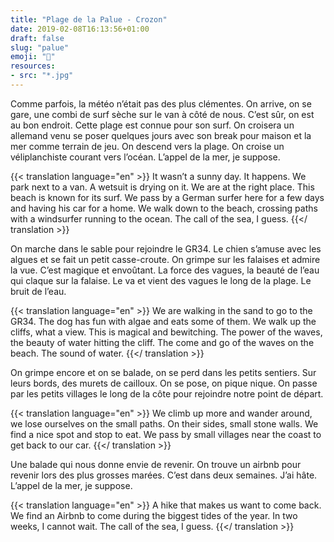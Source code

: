 ```yaml
---
title: "Plage de la Palue - Crozon"
date: 2019-02-08T16:13:56+01:00
draft: false
slug: "palue"
emoji: "🌊"
resources:
- src: "*.jpg"
---
```

Comme parfois, la météo n’était pas des plus clémentes. On arrive, on se gare, une combi de surf sèche sur le van à côté de nous. C’est sûr, on est au bon endroit. Cette plage est connue pour son surf. On croisera un allemand venu se poser quelques jours avec son break pour maison et la mer comme terrain de jeu. On descend vers la plage. On croise un véliplanchiste courant vers l’océan. L’appel de la mer, je suppose.

{{< translation language="en" >}}
It wasn’t a sunny day. It happens. We park next to a van. A wetsuit is drying on it. We are at the right place. This beach is known for its surf. We pass by a German surfer here for a few days and having his car for a home. We walk down to the beach, crossing paths with a windsurfer running to the ocean. The call of the sea, I guess.
{{</ translation >}}

On marche dans le sable pour rejoindre le GR34. Le chien s’amuse avec les algues et se fait un petit casse-croute. On grimpe sur les falaises et admire la vue. C’est magique et envoûtant. La force des vagues, la beauté de l’eau qui claque sur la falaise. Le va et vient des vagues le long de la plage. Le bruit de l’eau.

{{< translation language="en" >}}
We are walking in the sand to go to the GR34. The dog has fun with algae and eats some of them. We walk up the cliffs, what a view. This is magical and bewitching. The power of the waves, the beauty of water hitting the cliff. The come and go of the waves on the beach. The sound of water.
{{</ translation >}}

On grimpe encore et on se balade, on se perd dans les petits sentiers. Sur leurs bords, des murets de cailloux. On se pose, on pique nique. On passe par les petits villages le long de la côte pour rejoindre notre point de départ. 

{{< translation language="en" >}}
We climb up more and wander around, we lose ourselves on the small paths. On their sides, small stone walls. We find a nice spot and stop to eat. We pass by small villages near the coast to get back to our car.
{{</ translation >}}

Une balade qui nous donne envie de revenir. On trouve un airbnb pour revenir lors des plus grosses marées. C’est dans deux semaines. J’ai hâte. L’appel de la mer, je suppose.

{{< translation language="en" >}}
A hike that makes us want to come back. We find an Airbnb to come during the biggest tides of the year. In two weeks, I cannot wait. The call of the sea, I guess.
{{</ translation >}}
